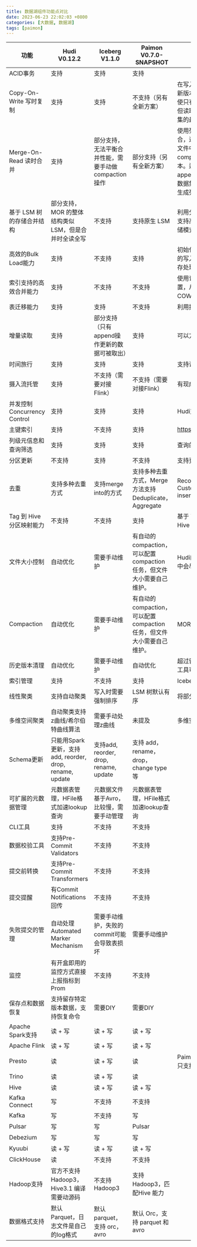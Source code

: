 ```yaml
---
title: 数据湖组件功能点对比
date: 2023-06-23 22:02:03 +0800
categories: [大数据, 数据湖]
tags: [paimon]
---
```


| 功能 | Hudi V0.12.2 | Iceberg V1.1.0 | Paimon V0.7.0-SNAPSHOT | 说明 |
|------|--------------|----------------|-----------------------|------|
| ACID事务 | 支持 | 支持 | 支持 | |
| Copy-On-Write 写时复制 | 支持 | 支持 | 不支持（另有全新方案） | 在写入/更新数据时，直接同步合并原文件，生成新版本的基文件（需要重写整个列数据文件，即使只有一个字节的新数据被提交）。写入比较重，但读取优化，适合频繁读的工作负载，因为数据集的最新版本在列式文件中始终可用。 |
| Merge-On-Read 读时合并 | 支持 | 部分支持，无法平衡合并性能，需要手动做compaction操作 | 部分支持（另有全新方案） | 使用列式（parquet）与行式（avro）文件组合，进行数据存储。在更新记录时，更新到增量文件中（avro），然后进行异步（或同步）的compaction，创建列式文件（parquet）的新版本。适合频繁写的工作负载，因为新记录是以appending 的模式写入增量文件中。但是在读取数据集时，需要将增量文件与旧文件进行合并，生成列式文件。 |
| 基于 LSM 树的存储合并结构 | 部分支持，MOR 的整体结构类似 LSM，但是合并时全读全写 | 不支持 | 支持原生 LSM | 利用分区+分桶+LSM 树来高效存储流式数据，支持高性能的更新，合并，查询。Paimon 的存储模式相比 Hudi 和 Iceberg 都更有优势。 |
| 高效的Bulk Load能力 | 支持 | 不支持 | 支持 | 初始化载入的时候比较有用，Hudi使用基于排序的写入算法，避免了常规insert/upsert流程的内存处理逻辑。 |
| 索引支持的高效合并能力 | 支持 | 不支持 | 不支持 | 使用记录级索引来跟踪每个数据记录的文件位置，从而更快地进行合并操作。可以减少COW/MOR需要合并的文件量，数据量，减少IO |
| 表迁移能力 | 支持 | 支持 | 不支持 | 利用提供的工具迁移现有表单到数据湖 |
| 增量读取 | 支持 | 部分支持（只有append操作更新的数据可被取出） | 支持 | 可以方便的取出某个时间区间内写入的数据 |
| 时间旅行 | 支持 | 支持 | 支持 | 支持读取特定时间的快照数据 |
| 摄入流托管 | 支持 | 不支持（需要对接Flink） | 不支持（需要对接Flink） | 有现成的工具集支持数据摄入 |
| 并发控制Concurrency Control | 支持 | 支持 | 支持 | Hudi支持基于版本的乐观并发控制 |
| 主键索引 | 支持 | 不支持 | 支持 | https://hudi.apache.org/docs/key_generation/ |
| 列级元信息和查询筛选 | 支持 | 支持 | 支持 | 查询的时候支持基于元数据做谓词下推和剪枝 |
| 分区更新 | 不支持 | 支持 | 不支持 | 支持更新表的分区结构 |
| 去重 | 支持多种去重方式 | 支持merge into的方式 | 支持多种去重方式，Merge方法支持 Deduplicate，Aggregate | Record key uniqueness, Precombine Utility Customizations, Merge, Drop dupes from inserts |
| Tag 到 Hive 分区映射能力 | 不支持 | 不支持 | 支持 | 基于 Tag 维护某一时刻内的数据快照，并映射到 Hive 分区供批流程读取 |
| 文件大小控制 | 自动优化 | 需要手动维护 | 有自动的 compaction，可以配置 compaction 任务，但文件大小需要自己维护。 | Hudi的数据文件的大小可以配置，数据处理过程中会尽量对齐 |
| Compaction | 自动优化 | 需要手动维护 | 有自动的 compaction，可以配置 compaction 任务，但文件大小需要自己维护。 | MOR的时候可以合并changelog |
| 历史版本清理 | 自动优化 | 需要手动维护 | 自动优化 | 超过留存时间的snapshot需要清理掉，Hudi有工具可以配置清理服务 |
| 索引管理 | 支持 | 不支持 | 支持 | Iceberg没有索引概念 |
| 线性聚类 | 支持自动聚类 | 写入时需要强制排序 | LSM 树默认有序 | 将部分数据聚合到一起，加速查询 |
| 多维空间聚类 | 自动聚类支持z曲线/希尔伯特曲线算法 | 需要手动处理z曲线 | 未提及 | 多维空间查询的优化 |
| Schema更新 | 只能用Spark更新，支持add, reorder, drop, rename, update | 支持add, reorder, drop, rename, update | 支持 add，rename，drop，change type 等 | |
| 可扩展的元数据管理 | 元数据表管理，HFile格式加速lookup查询 | 元数据文件基于Avro，比较慢，需要手动管理 | 元数据表管理，HFile格式加速lookup查询 | |
| CLI工具 | 支持 | 不支持 | 不支持 | |
| 数据校验工具 | 支持Pre-Commit Validators | 不支持 | 不支持 | |
| 提交前转换 | 支持Pre-Commit Transformers | 不支持 | 不支持 | |
| 提交提醒 | 有Commit Notifications回传 | 不支持 | 不支持 | |
| 失败提交的管理 | 自动处理Automated Marker Mechanism | 需要手动维护，失败的commit可能会导致表损坏 | 需要手动维护 | |
| 监控 | 有开盒即用的监控方式直接上报指标到Prom | 不支持 | 不支持 | |
| 保存点和数据恢复 | 支持留存特定版本数据，支持恢复命令 | 需要DIY | 需要DIY | |
| Apache Spark支持 | 读 + 写 | 读 + 写 | 读 + 写 | |
| Apache Flink | 读 + 写 | 读 + 写 | 读 + 写 | |
| Presto | 读 | 读 + 写 | 读 | Paimon 这边 Presto 的 connector 目前看起来只支持文件形式的元数据存储，使用时需要注意 |
| Trino | 读 | 读 + 写 | 读 | |
| Hive | 读 | 读 + 写 | 读 + 写 | |
| Kafka Connect | 写 | 不支持 | 不支持 | |
| Kafka | 写 | 不支持 | 写 | |
| Pulsar | 写 | 写 | Pulsar | |
| Debezium | 写 | 写 | 写 | |
| Kyuubi | 读 + 写 | 读 + 写 | 读 + 写 | |
| ClickHouse | 读 | 不支持 | 不支持 | |
| Hadoop支持 | 官方不支持Hadoop3，Hive3.1 编译需要动源码 | 不支持 Hadoop3 | 支持 Hadoop3，匹配Hive 能力 | |
| 数据格式支持 | 默认 Parquet，日志文件是自己的log格式 | 默认 parquet，支持 orc，avro | 默认 Orc，支持 parquet 和 avro | |
